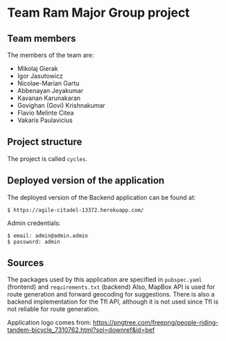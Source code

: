 # Team Ram Major Group project

## Team members
The members of the team are:
- Mikolaj Gierak
- Igor Jasutowicz
- Nicolae-Marian Gartu
- Abbenayan Jeyakumar
- Kavanan Karunakaran
- Govighan (Govi) Krishnakumar
- Flavio Melinte Citea
- Vakaris Paulavicius

## Project structure
The project is called `cycles`.

## Deployed version of the application
The deployed version of the Backend application can be found at:

```
$ https://agile-citadel-13372.herokuapp.com/
```

Admin credentials:

```
$ email: admin@admin.admin
$ password: admin
```

## Sources
The packages used by this application are specified in `pubspec.yaml` (frontend) and `requirements.txt` (backend)
Also, MapBox API is used for route generation and forward geocoding for suggestions. There is also a backend implementation for the Tfl API, although it is not used since Tfl is not reliable for route generation.

Application logo comes from:  https://pngtree.com/freepng/people-riding-tandem-bicycle_7310762.html?sol=downref&id=bef
